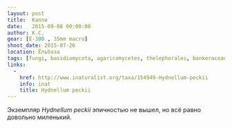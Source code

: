 ```yaml
---
layout: post
title:  Капли
date:   2015-09-08 00:00:00
author: К.С.
gear: [E-300 , 35mm macro]
shoot_date: 2015-07-26
location: Ёльбаза
tags: [fungi, basidiomycota, agaricomycetes, thelephorales, bankeraceae, hydnellum, hydnellum peckii]
links:
  -
    href: http://www.inaturalist.org/taxa/154949-Hydnellum-peckii
    info: inat
    title: Hydnellum peckii
---
```


Экземпляр _Hydnellum peckii_ эпичностью не вышел, но всё равно довольно
миленький.
